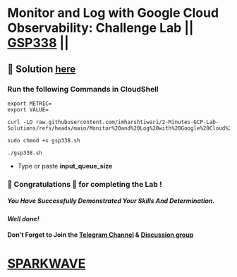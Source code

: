 # Monitor and Log with Google Cloud Observability: Challenge Lab || [GSP338](https://www.cloudskillsboost.google/focuses/13786?parent=catalog) ||

## 🔑 Solution [here](https://www.youtube.com/@sparkwave.01)

### Run the following Commands in CloudShell

```
export METRIC=
export VALUE=
```
```
curl -LO raw.githubusercontent.com/imharshtiwari/2-Minutes-GCP-Lab-Solutions/refs/heads/main/Monitor%20and%20Log%20with%20Google%20Cloud%20Observability%20Challenge%20Lab/gsp338.sh

sudo chmod +x gsp338.sh

./gsp338.sh
```

* Type or paste **input_queue_size**

### 🐼 Congratulations 🎉 for completing the Lab !

##### *You Have Successfully Demonstrated Your Skills And Determination.*

#### *Well done!*

#### Don't Forget to Join the [Telegram Channel](https://t.me/sparkwave.01) & [Discussion group](https://t.me/sparkwave.01chats)

# [SPARKWAVE](https://www.youtube.com/@sparkwave.01)

